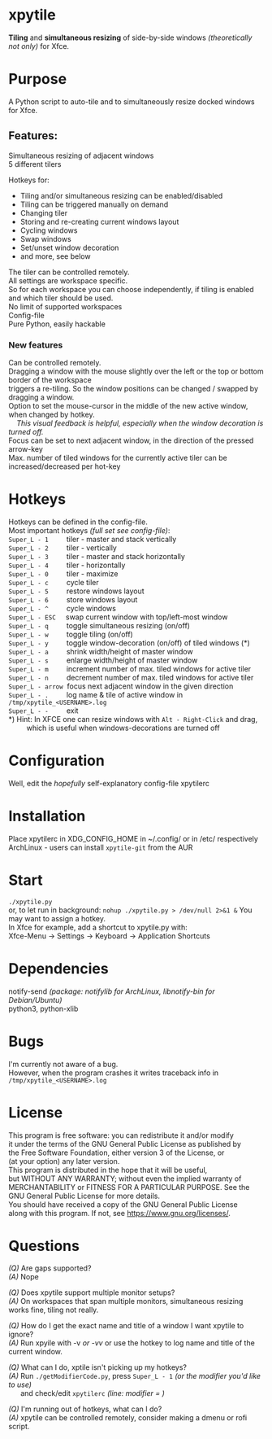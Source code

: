# xpytile

**Tiling** and **simultaneous resizing** of side-by-side windows _(theoretically not only)_ for Xfce.  


# Purpose
A Python script to auto-tile and to simultaneously resize docked windows for Xfce.  


## Features:
Simultaneous resizing of adjacent windows  
5 different tilers  

Hotkeys for:
 - Tiling and/or simultaneous resizing can be enabled/disabled  
 - Tiling can be triggered manually on demand  
 - Changing tiler  
 - Storing and re-creating current windows layout  
 - Cycling windows  
 - Swap windows  
 - Set/unset window decoration  
 - and more, see below  
 
The tiler can be controlled remotely.  
All settings are workspace specific.  
So for each workspace you can choose independently, if tiling is enabled and which tiler should be used.  
No limit of supported workspaces  
Config-file  
Pure Python, easily hackable  

### New features
Can be controlled remotely.  
Dragging a window with the mouse slightly over the left or the top or bottom border of the workspace  
triggers a re-tiling. So the window positions can be changed / swapped by dragging a window.  
Option to set the mouse-cursor in the middle of the new active window, when changed by hotkey.  
&nbsp; &nbsp; _This visual feedback is helpful, especially when the window decoration is turned off._  
Focus can be set to next adjacent window, in the direction of the pressed arrow-key  
Max. number of tiled windows for the currently active tiler can be increased/decreased per hot-key  


# Hotkeys
Hotkeys can be defined in the config-file.  
Most important hotkeys _(full set see config-file)_:  
```Super_L - 1``` &nbsp; &nbsp; &nbsp; &nbsp; tiler - master and stack vertically  
```Super_L - 2``` &nbsp; &nbsp; &nbsp; &nbsp; tiler - vertically  
```Super_L - 3``` &nbsp; &nbsp; &nbsp; &nbsp; tiler - master and stack horizontally  
```Super_L - 4``` &nbsp; &nbsp; &nbsp; &nbsp; tiler - horizontally  
```Super_L - 0``` &nbsp; &nbsp; &nbsp; &nbsp; tiler - maximize  
```Super_L - c``` &nbsp; &nbsp; &nbsp; &nbsp; cycle tiler  
```Super_L - 5``` &nbsp; &nbsp; &nbsp; &nbsp; restore windows layout  
```Super_L - 6``` &nbsp; &nbsp; &nbsp; &nbsp; store windows layout  
```Super_L - ^``` &nbsp; &nbsp; &nbsp; &nbsp; cycle windows  
```Super_L - ESC``` &nbsp; &nbsp; swap current window with top/left-most window  
```Super_L - q``` &nbsp; &nbsp; &nbsp; &nbsp; toggle simultaneous resizing (on/off)  
```Super_L - w``` &nbsp; &nbsp; &nbsp; &nbsp; toggle tiling (on/off)  
```Super_L - y``` &nbsp; &nbsp; &nbsp; &nbsp; toggle window-decoration (on/off) of tiled windows (*)  
```Super_L - a``` &nbsp; &nbsp; &nbsp; &nbsp; shrink width/height of master window  
```Super_L - s``` &nbsp; &nbsp; &nbsp; &nbsp; enlarge width/height of master window  
```Super_L - m``` &nbsp; &nbsp; &nbsp; &nbsp; increment number of max. tiled windows for active tiler  
```Super_L - n``` &nbsp; &nbsp; &nbsp; &nbsp; decrement number of max. tiled windows for active tiler  
```Super_L - arrow``` &nbsp;focus next adjacent window in the given direction  
```Super_L - .``` &nbsp; &nbsp; &nbsp; &nbsp; log name & tile of active window in ```/tmp/xpytile_<USERNAME>.log```  
```Super_L - -``` &nbsp; &nbsp; &nbsp; &nbsp; exit  
*) Hint: In XFCE one can resize windows with ```Alt - Right-Click``` and drag,  
&nbsp;&nbsp;&nbsp;&nbsp;&nbsp;&nbsp;&nbsp;&nbsp;&nbsp;which is useful when windows-decorations are turned off  
# Configuration
Well, edit the _hopefully_ self-explanatory config-file xpytilerc
# Installation
Place xpytilerc in XDG_CONFIG_HOME in ~/.config/ or in /etc/ respectively  
ArchLinux - users can install ```xpytile-git``` from the AUR  
# Start
```./xpytile.py```  
or, to let run in background:  ```nohup ./xpytile.py > /dev/null 2>&1 &```
You may want to assign a hotkey.  
In Xfce for example, add a shortcut to xpytile.py with:  
Xfce-Menu -> Settings -> Keyboard -> Application Shortcuts  
# Dependencies
notify-send _(package: notifylib for ArchLinux, libnotify-bin for Debian/Ubuntu)_  
python3, python-xlib
# Bugs
I'm currently not aware of a bug.  
However, when the program crashes it writes traceback info in ```/tmp/xpytile_<USERNAME>.log```  
# License
This program is free software: you can redistribute it and/or modify  
it under the terms of the GNU General Public License as published by  
the Free Software Foundation, either version 3 of the License, or  
(at your option) any later version.  
This program is distributed in the hope that it will be useful,  
but WITHOUT ANY WARRANTY; without even the implied warranty of  
MERCHANTABILITY or FITNESS FOR A PARTICULAR PURPOSE. See the  
GNU General Public License for more details.  
You should have received a copy of the GNU General Public License  
along with this program.  If not, see <https://www.gnu.org/licenses/>.  
# Questions
*(Q)* Are gaps supported?  
*(A)* Nope  

*(Q)* Does xpytile support multiple monitor setups?  
*(A)* On workspaces that span multiple monitors, simultaneous resizing works fine, tiling not really.  
 
*(Q)* How do I get the exact name and title of a window I want xpytile to ignore?  
*(A)* Run xpyile with -v _or -vv_  or use the hotkey to log name and title of the current window.  

*(Q)* What can I do, xptile isn't picking up my hotkeys?  
*(A)* Run ```./getModifierCode.py```, press ```Super_L - 1``` _(or the modifier you'd like to use)_  
&nbsp;&nbsp;&nbsp;&nbsp;&nbsp;&nbsp;and check/edit ```xpytilerc``` _(line: modifier = )_  

*(Q)* I'm running out of hotkeys, what can I do?  
*(A)* xpytile can be controlled remotely, consider making a dmenu or rofi script.  
